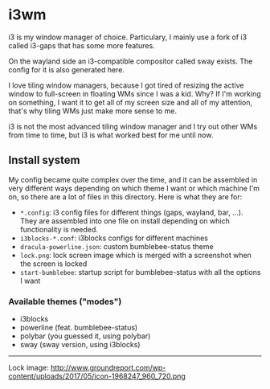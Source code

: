 
# i3wm

i3 is my window manager of choice. Particulary, I mainly use a fork of i3 called
i3-gaps that has some more features.

On the wayland side an i3-compatible compositor called sway exists. The config
for it is also generated here.

I love tiling window managers, because I got tired of resizing the active window
to full-screen in floating WMs since I was a kid. Why? If I'm working on
something, I want it to get all of my screen size and all of my attention,
that's why tiling WMs just make more sense to me.

i3 is not the most advanced tiling window manager and I try out other WMs from
time to time, but i3 is what worked best for me until now.

## Install system

My config became quite complex over the time, and it can be assembled in very
different ways depending on which theme I want or which machine I'm on, so
there are a lot of files in this directory. Here is what they are for:

 - `*.config`: i3 config files for different things (gaps, wayland, bar, ...).
   They are assembled into one file on install depending on which functionality
   is needed.
 - `i3blocks-*.conf`: i3blocks configs for different machines
 - `dracula-powerline.json`: custom bumblebee-status theme
 - `lock.png`: lock screen image which is merged with a screenshot when the
   screen is locked
 - `start-bumblebee`: startup script for bumblebee-status with all the options I
   want

### Available themes ("modes")

 - i3blocks
 - powerline (feat. bumblebee-status)
 - polybar (you guessed it, using polybar)
 - sway (sway version, using i3blocks)

---

Lock image:
http://www.groundreport.com/wp-content/uploads/2017/05/icon-1968247_960_720.png

